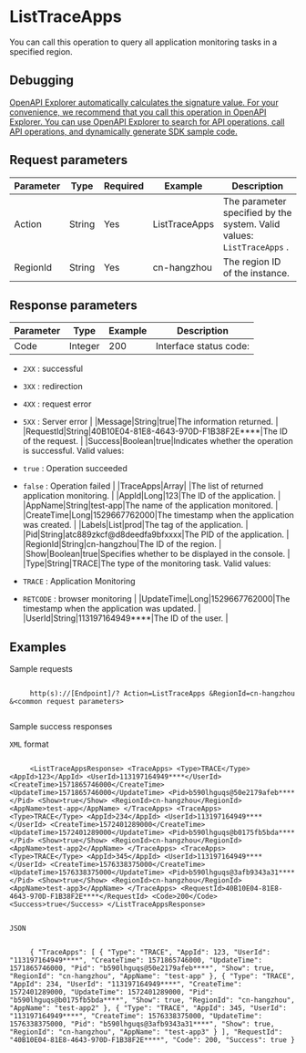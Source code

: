 # ListTraceApps

You can call this operation to query all application monitoring tasks in a specified region.

## Debugging

[OpenAPI Explorer automatically calculates the signature value. For your convenience, we recommend that you call this operation in OpenAPI Explorer. You can use OpenAPI Explorer to search for API operations, call API operations, and dynamically generate SDK sample code.](https://api.aliyun.com/#product=ARMS&api=ListTraceApps&type=RPC&version=2019-08-08)

## Request parameters

|Parameter|Type|Required|Example|Description|
|---------|----|--------|-------|-----------|
|Action|String|Yes|ListTraceApps|The parameter specified by the system. Valid values: `ListTraceApps` . |
|RegionId|String|Yes|cn-hangzhou|The region ID of the instance. |

## Response parameters

|Parameter|Type|Example|Description|
|---------|----|-------|-----------|
|Code|Integer|200|Interface status code:

 -   `2XX` : successful
-   `3XX` : redirection
-   `4XX` : request error
-   `5XX` : Server error |
|Message|String|true|The information returned. |
|RequestId|String|40B10E04-81E8-4643-970D-F1B38F2E\*\*\*\*|The ID of the request. |
|Success|Boolean|true|Indicates whether the operation is successful. Valid values:

 -   `true` : Operation succeeded
-   `false` : Operation failed |
|TraceApps|Array| |The list of returned application monitoring. |
|AppId|Long|123|The ID of the application. |
|AppName|String|test-app|The name of the application monitored. |
|CreateTime|Long|1529667762000|The timestamp when the application was created. |
|Labels|List|prod|The tag of the application. |
|Pid|String|atc889zkcf@d8deedfa9bfxxxx|The PID of the application. |
|RegionId|String|cn-hangzhou|The ID of the region. |
|Show|Boolean|true|Specifies whether to be displayed in the console. |
|Type|String|TRACE|The type of the monitoring task. Valid values:

 -   `TRACE` : Application Monitoring
-   `RETCODE` : browser monitoring |
|UpdateTime|Long|1529667762000|The timestamp when the application was updated. |
|UserId|String|113197164949\*\*\*\*|The ID of the user. |

## Examples

Sample requests

```

     http(s)://[Endpoint]/? Action=ListTraceApps &RegionId=cn-hangzhou &<common request parameters> 
   
```

Sample success responses

`XML` format

```

     <ListTraceAppsResponse> <TraceApps> <Type>TRACE</Type> <AppId>123</AppId> <UserId>113197164949****</UserId> <CreateTime>1571865746000</CreateTime> <UpdateTime>1571865746000</UpdateTime> <Pid>b590lhguqs@50e2179afeb****</Pid> <Show>true</Show> <RegionId>cn-hangzhou</RegionId> <AppName>test-app</AppName> </TraceApps> <TraceApps> <Type>TRACE</Type> <AppId>234</AppId> <UserId>113197164949****</UserId> <CreateTime>1572401289000</CreateTime> <UpdateTime>1572401289000</UpdateTime> <Pid>b590lhguqs@b0175fb5bda****</Pid> <Show>true</Show> <RegionId>cn-hangzhou</RegionId> <AppName>test-app2</AppName> </TraceApps> <TraceApps> <Type>TRACE</Type> <AppId>345</AppId> <UserId>113197164949****</UserId> <CreateTime>1576338375000</CreateTime> <UpdateTime>1576338375000</UpdateTime> <Pid>b590lhguqs@3afb9343a31****</Pid> <Show>true</Show> <RegionId>cn-hangzhou</RegionId> <AppName>test-app3</AppName> </TraceApps> <RequestId>40B10E04-81E8-4643-970D-F1B38F2E****</RequestId> <Code>200</Code> <Success>true</Success> </ListTraceAppsResponse> 
   
```

`JSON`

```

     { "TraceApps": [ { "Type": "TRACE", "AppId": 123, "UserId": "113197164949****", "CreateTime": 1571865746000, "UpdateTime": 1571865746000, "Pid": "b590lhguqs@50e2179afeb****", "Show": true, "RegionId": "cn-hangzhou", "AppName": "test-app" }, { "Type": "TRACE", "AppId": 234, "UserId": "113197164949****", "CreateTime": 1572401289000, "UpdateTime": 1572401289000, "Pid": "b590lhguqs@b0175fb5bda****", "Show": true, "RegionId": "cn-hangzhou", "AppName": "test-app2" }, { "Type": "TRACE", "AppId": 345, "UserId": "113197164949****", "CreateTime": 1576338375000, "UpdateTime": 1576338375000, "Pid": "b590lhguqs@3afb9343a31****", "Show": true, "RegionId": "cn-hangzhou", "AppName": "test-app3" } ], "RequestId": "40B10E04-81E8-4643-970D-F1B38F2E****", "Code": 200, "Success": true } 
   
```

